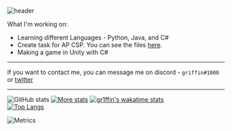 

![header](https://capsule-render.vercel.app/api?type=waving&color=timeGradient&height=300&section=header&text=griffin&fontSize=90)


What I'm working on: 
* Learning different Languages - Python, Java, and C#
* Create task for AP CSP. You can see the files [here](https://github.com/gr1ffin/MathTask).
* Making a game in Unity with C#
***

If you want to contact me, you can message me on discord - ``griffin#1000`` or [twitter](https://twitter.com/gr1ffinvr)


***
![GitHub stats](https://github-readme-stats.vercel.app/api?username=gr1ffin&show_icons=true&theme=react)
[![More stats](https://github-readme-streak-stats.herokuapp.com/?user=gr1ffin&theme=react)](https://github.com/anuraghazra/github-readme-stats)
[![gr1ffin's wakatime stats](https://github-readme-stats.vercel.app/api/wakatime?username=gr1ffin&theme=react&v=2&layout=compact)](https://github.com/anuraghazra/github-readme-stats)\
[![Top Langs](https://github-readme-stats.vercel.app/api/top-langs/?username=gr1ffin&theme=react)](https://github.com/anuraghazra/github-readme-stats)

![Metrics](https://metrics.lecoq.io/gr1ffin?template=classic&base.header=0&base.activity=0&base.community=0&base.repositories=0&base.metadata=0&isocalendar=1&isocalendar.duration=half-year&config.timezone=America%2FNew_York)


